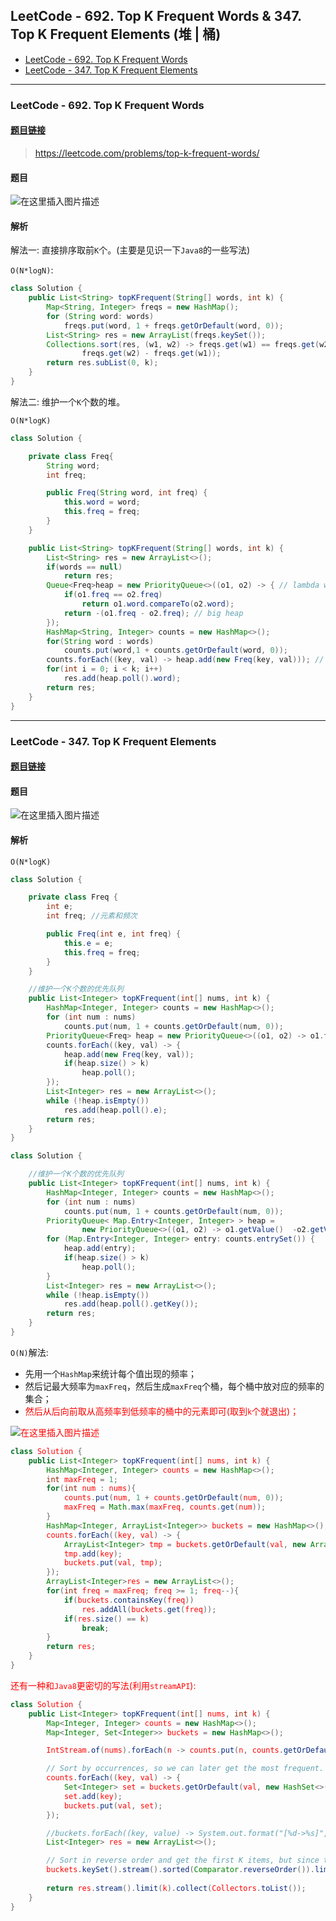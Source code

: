 ﻿## LeetCode - 692. Top K Frequent Words & 347. Top K Frequent Elements (堆  | 桶)
* [LeetCode - 692. Top K Frequent Words](#1)
* [LeetCode - 347. Top K Frequent Elements](#leetcode---347-top-k-frequent-elements)

***
### LeetCode - 692. Top K Frequent Words
#### [题目链接](https://leetcode.com/problems/top-k-frequent-words/)

> https://leetcode.com/problems/top-k-frequent-words/

#### 题目
![在这里插入图片描述](https://img-blog.csdnimg.cn/20190126210219642.png?x-oss-process=image/watermark,type_ZmFuZ3poZW5naGVpdGk,shadow_10,text_aHR0cHM6Ly9ibG9nLmNzZG4ubmV0L3p4enh6eDAxMTk=,size_16,color_FFFFFF,t_70)
#### 解析

解法一: 直接排序取前`K`个。(主要是见识一下`Java8`的一些写法)

`O(N*logN)`: 
```java
class Solution {
    public List<String> topKFrequent(String[] words, int k) {
        Map<String, Integer> freqs = new HashMap();
        for (String word: words)
            freqs.put(word, 1 + freqs.getOrDefault(word, 0));
        List<String> res = new ArrayList(freqs.keySet()); 
        Collections.sort(res, (w1, w2) -> freqs.get(w1) == freqs.get(w2) ? w1.compareTo(w2) :
                freqs.get(w2) - freqs.get(w1));
        return res.subList(0, k);
    }
}
```
解法二: 维护一个`K`个数的堆。

`O(N*logK)`
```java
class Solution {

    private class Freq{
        String word;
        int freq;

        public Freq(String word, int freq) {
            this.word = word;
            this.freq = freq;
        }
    }

    public List<String> topKFrequent(String[] words, int k) {
        List<String> res = new ArrayList<>();
        if(words == null)
            return res;
        Queue<Freq>heap = new PriorityQueue<>((o1, o2) -> { // lambda will be slow
            if(o1.freq == o2.freq)
                return o1.word.compareTo(o2.word); 
            return -(o1.freq - o2.freq); // big heap
        });
        HashMap<String, Integer> counts = new HashMap<>();
        for(String word : words)
            counts.put(word,1 + counts.getOrDefault(word, 0));
        counts.forEach((key, val) -> heap.add(new Freq(key, val))); // java 8
        for(int i = 0; i < k; i++)
            res.add(heap.poll().word);
        return res;
    }
}
```

***
### LeetCode - 347. Top K Frequent Elements

#### [题目链接](https://leetcode.com/problems/top-k-frequent-elements/)
#### 题目

![在这里插入图片描述](https://img-blog.csdnimg.cn/20190126210245274.png?x-oss-process=image/watermark,type_ZmFuZ3poZW5naGVpdGk,shadow_10,text_aHR0cHM6Ly9ibG9nLmNzZG4ubmV0L3p4enh6eDAxMTk=,size_16,color_FFFFFF,t_70)
#### 解析

`O(N*logK)`
```java
class Solution {

    private class Freq {
        int e;
        int freq; //元素和频次

        public Freq(int e, int freq) {
            this.e = e;
            this.freq = freq;
        }
    }

    //维护一个K个数的优先队列
    public List<Integer> topKFrequent(int[] nums, int k) {
        HashMap<Integer, Integer> counts = new HashMap<>();
        for (int num : nums)
            counts.put(num, 1 + counts.getOrDefault(num, 0));
        PriorityQueue<Freq> heap = new PriorityQueue<>((o1, o2) -> o1.freq - o2.freq);
        counts.forEach((key, val) -> {
            heap.add(new Freq(key, val));
            if(heap.size() > k) 
                heap.poll();
        });
        List<Integer> res = new ArrayList<>();
        while (!heap.isEmpty())
            res.add(heap.poll().e);
        return res;
    }
}
```

```java
class Solution {

    //维护一个K个数的优先队列
    public List<Integer> topKFrequent(int[] nums, int k) {
        HashMap<Integer, Integer> counts = new HashMap<>();
        for (int num : nums)
            counts.put(num, 1 + counts.getOrDefault(num, 0));
        PriorityQueue< Map.Entry<Integer, Integer> > heap =
                new PriorityQueue<>((o1, o2) -> o1.getValue()  -o2.getValue());
        for (Map.Entry<Integer, Integer> entry: counts.entrySet()) {
            heap.add(entry);
            if(heap.size() > k)
                heap.poll();
        }
        List<Integer> res = new ArrayList<>();
        while (!heap.isEmpty())
            res.add(heap.poll().getKey());
        return res;
    }
}
```

`O(N)`解法: 

* 先用一个`HashMap`来统计每个值出现的频率；
* 然后记最大频率为`maxFreq`，然后生成`maxFreq`个桶，每个桶中放对应的频率的集合；
* <font color = red>然后从后向前取从高频率到低频率的桶中的元素即可(取到`k`个就退出)；

![在这里插入图片描述](https://img-blog.csdnimg.cn/20190126224142332.png?x-oss-process=image/watermark,type_ZmFuZ3poZW5naGVpdGk,shadow_10,text_aHR0cHM6Ly9ibG9nLmNzZG4ubmV0L3p4enh6eDAxMTk=,size_16,color_FFFFFF,t_70)
```java
class Solution {
    public List<Integer> topKFrequent(int[] nums, int k) {
        HashMap<Integer, Integer> counts = new HashMap<>();
        int maxFreq = 1;
        for(int num : nums){
            counts.put(num, 1 + counts.getOrDefault(num, 0));
            maxFreq = Math.max(maxFreq, counts.get(num));
        }
        HashMap<Integer, ArrayList<Integer>> buckets = new HashMap<>();
        counts.forEach((key, val) -> {
            ArrayList<Integer> tmp = buckets.getOrDefault(val, new ArrayList<>());
            tmp.add(key);
            buckets.put(val, tmp);
        });
        ArrayList<Integer>res = new ArrayList<>();
        for(int freq = maxFreq; freq >= 1; freq--){
            if(buckets.containsKey(freq))
                res.addAll(buckets.get(freq));
            if(res.size() == k)
                break;
        }
        return res;
    }
}
```

还有一种和`Java8`更密切的写法(利用`streamAPI`): 
```java
class Solution {
    public List<Integer> topKFrequent(int[] nums, int k) {
        Map<Integer, Integer> counts = new HashMap<>();
        Map<Integer, Set<Integer>> buckets = new HashMap<>();

        IntStream.of(nums).forEach(n -> counts.put(n, counts.getOrDefault(n, 0) + 1));

        // Sort by occurrences, so we can later get the most frequent.
        counts.forEach((key, val) -> {
            Set<Integer> set = buckets.getOrDefault(val, new HashSet<>());
            set.add(key);
            buckets.put(val, set);
        });

        //buckets.forEach((key, value) -> System.out.format("[%d->%s]", key, Arrays.asList(value.toArray())));
        List<Integer> res = new ArrayList<>();

        // Sort in reverse order and get the first K items, but since this is a set we need to save into a list.
        buckets.keySet().stream().sorted(Comparator.reverseOrder()).limit(k).forEach(freq -> res.addAll(buckets.get(freq)));
         
        return res.stream().limit(k).collect(Collectors.toList());
    }
}
```
